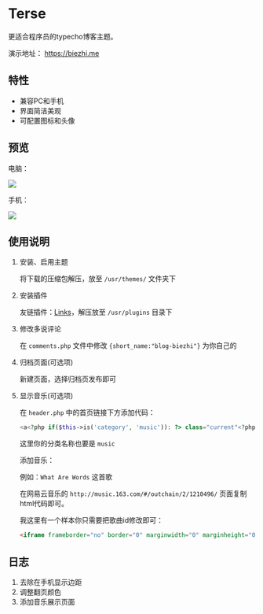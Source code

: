 # Terse

更适合程序员的typecho博客主题。

演示地址： https://biezhi.me

## 特性

* 兼容PC和手机
* 界面简洁美观
* 可配置图标和头像

## 预览

电脑：

![](http://i.imgur.com/XPPVlbF.png)

手机：

![](http://i.imgur.com/31vhhJD.png)

## 使用说明

1. 安装、启用主题

	将下载的压缩包解压，放至 `/usr/themes/` 文件夹下

2. 安装插件

	友链插件：[Links](https://github.com/biezhi/terse/releases/download/0.0.1/Links.zip)，解压放至 `/usr/plugins` 目录下

3. 修改多说评论

	在 `comments.php` 文件中修改 `{short_name:"blog-biezhi"}` 为你自己的

4. 归档页面(可选项)
	
	新建页面，选择归档页发布即可

5. 显示音乐(可选项)

	在 `header.php` 中的首页链接下方添加代码：

	```php
	<a<?php if($this->is('category', 'music')): ?> class="current"<?php endif; ?> href="<?php $this->options->siteUrl('/index.php/music'); ?>"><?php _e('音乐'); ?></a>
	```

	这里你的分类名称也要是 `music`

	添加音乐：
	
	例如：`What Are Words` 这首歌
	
	在网易云音乐的 `http://music.163.com/#/outchain/2/1210496/` 页面复制html代码即可。
	
	我这里有一个样本你只需要把歌曲id修改即可：
	
	```html
	<iframe frameborder="no" border="0" marginwidth="0" marginheight="0" width=510 height=190 src="https://music.163.com/outchain/player?type=2&id=2529311&auto=0&height=90"></iframe>
	```


## 日志

1. 去除在手机显示边距
2. 调整翻页颜色
3. 添加音乐展示页面
